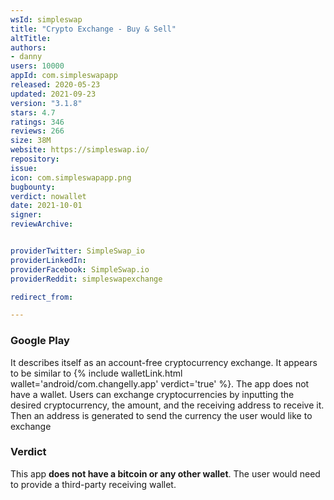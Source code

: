```yaml
---
wsId: simpleswap
title: "Crypto Exchange - Buy & Sell"
altTitle: 
authors:
- danny
users: 10000
appId: com.simpleswapapp
released: 2020-05-23
updated: 2021-09-23
version: "3.1.8"
stars: 4.7
ratings: 346
reviews: 266
size: 38M
website: https://simpleswap.io/
repository: 
issue: 
icon: com.simpleswapapp.png
bugbounty: 
verdict: nowallet
date: 2021-10-01
signer: 
reviewArchive:


providerTwitter: SimpleSwap_io
providerLinkedIn: 
providerFacebook: SimpleSwap.io
providerReddit: simpleswapexchange

redirect_from:

---
```



### Google Play

It describes itself as an account-free cryptocurrency exchange. It appears to be similar to {% include walletLink.html wallet='android/com.changelly.app' verdict='true' %}. The app does not have a wallet. Users can exchange cryptocurrencies by inputting the desired cryptocurrency, the amount, and the receiving address to receive it. Then an address is generated to send the currency the user would like to exchange

### Verdict

This app **does not have a bitcoin or any other wallet**. The user would need to provide a third-party receiving wallet.

